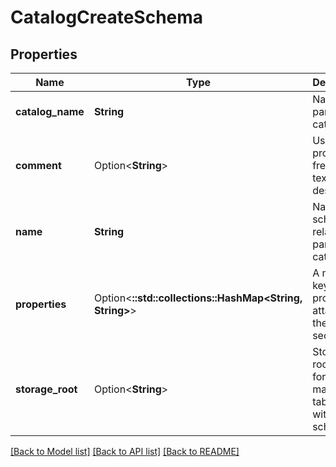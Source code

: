 # CatalogCreateSchema

## Properties

Name | Type | Description | Notes
------------ | ------------- | ------------- | -------------
**catalog_name** | **String** | Name of parent catalog. | 
**comment** | Option<**String**> | User-provided free-form text description. | [optional]
**name** | **String** | Name of schema, relative to parent catalog. | 
**properties** | Option<**::std::collections::HashMap<String, String>**> | A map of key-value properties attached to the securable. | [optional]
**storage_root** | Option<**String**> | Storage root URL for managed tables within schema. | [optional]

[[Back to Model list]](../README.md#documentation-for-models) [[Back to API list]](../README.md#documentation-for-api-endpoints) [[Back to README]](../README.md)


